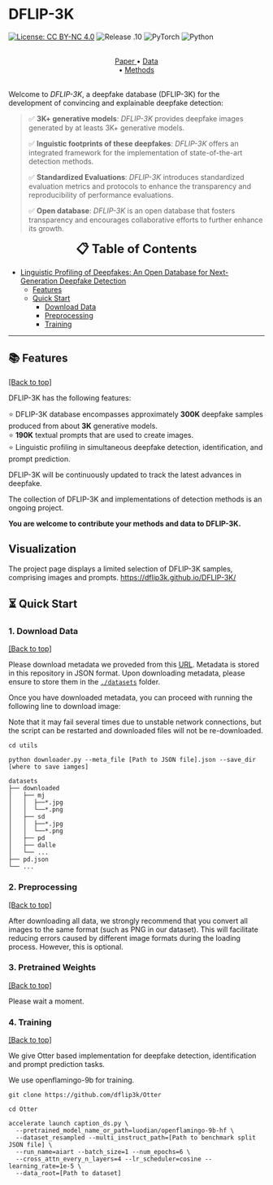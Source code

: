 # DFLIP-3K

[![License: CC BY-NC 4.0](https://img.shields.io/badge/License-CC_BY--NC_4.0-brightgreen.svg)](https://creativecommons.org/licenses/by-nc/4.0/) ![Release .10](https://img.shields.io/badge/Release-1.0-brightgreen) ![PyTorch](https://img.shields.io/badge/PyTorch-2.0-brightgreen) ![Python](https://img.shields.io/badge/Python-3.10-brightgreen)


<p align="center">
<br>
  <a href="" target="_blank"> Paper </a >  •  <a href=""> Data </a > <br>  •  <a href=""> Methods </a > <br>
<br>
</p >


Welcome to *DFLIP-3K*, a deepfake database (DFLIP-3K) for the development of convincing and explainable deepfake detection:

> ✅ **3K+ generative models**: *DFLIP-3K* provides deepfake images generated by at leasts 3K+ generative models.
> 
> ✅ **Inguistic footprints of these deepfakes**: *DFLIP-3K* offers an integrated framework for the implementation of state-of-the-art detection methods.
> 
> ✅ **Standardized Evaluations**: *DFLIP-3K* introduces standardized evaluation metrics and protocols to enhance the transparency and reproducibility of performance evaluations.
> 
> ✅ **Open database**: *DFLIP-3K* is an open database that fosters transparency and encourages collaborative efforts to 
further enhance its growth.


<font size=5><center><b> 📋 Table of Contents </b> </center></font>

- [Linguistic Profiling of Deepfakes: An Open Database
for Next-Generation Deepfake Detection](#Linguistic-Profiling-of-Deepfakes-An-Open-Database-for-Next-Generation-Deepfake-Detection)
  - [Features](#features)
  - [Quick Start](#quick-start)
    - [Download Data](#download-data)
    - [Preprocessing](#preprocessing)
    - [Training](#training)
---
[comment]: <> (  - [Installation]&#40;#installation&#41;)


## 📚 Features
<a href="#top">[Back to top]</a>

DFLIP-3K has the following features:

⭐️  DFLIP-3K database encompasses approximately **300K** deepfake samples produced from about **3K** generative models.   
⭐️  **190K** textual prompts that are used to create images.   
⭐️  Linguistic profiling in simultaneous deepfake detection, identification, and prompt prediction. 

DFLIP-3K will be continuously updated to track the latest advances in deepfake.

The collection of DFLIP-3K and implementations of detection methods is an ongoing project. 

**You are welcome to contribute your methods and data to DFLIP-3K.**

## Visualization
The project page displays a limited selection of DFLIP-3K samples, comprising images and prompts.
https://dflip3k.github.io/DFLIP-3K/




## ⏳ Quick Start

### 1. Download Data

<a href="#top">[Back to top]</a>

Please download metadata we proveded from this [URL](https://github.com/dflip3k/storage).
Metadata is stored in this repository in JSON format.
Upon downloading metadata, please ensure to store them in the [`./datasets`](./datasets/) folder.


Once you have downloaded metadata, you can proceed with running the following line to download image:

Note that it may fail several times due to unstable network connections, but the script can be restarted and downloaded files will not be re-downloaded.

```
cd utils

python downloader.py --meta_file [Path to JSON file].json --save_dir [where to save iamges]
```

```
datasets
├── downloaded
│   ├── mj
│   │  ├──*.jpg
│   │  └──*.png
│   ├── sd
│   │  ├──*.jpg
│   │  └──*.png
│   ├── pd
│   ├── dalle
│   └── ...
├── pd.json
└── ...
```


### 2. Preprocessing

<a href="#top">[Back to top]</a>

After downloading all data, we strongly recommend that you convert all images to the same format (such as PNG in our dataset). This will facilitate reducing errors caused by different image formats during the loading process. However, this is optional.


### 3. Pretrained Weights

<a href="#top">[Back to top]</a>

Please wait a moment.


### 4. Training

<a href="#top">[Back to top]</a>

We give Otter based implementation for deepfake detection, identification and prompt prediction tasks.

We use openflamingo-9b for training.

```
git clone https://github.com/dflip3k/Otter

cd Otter 

accelerate launch caption_ds.py \
  --pretrained_model_name_or_path=luodian/openflamingo-9b-hf \
  --dataset_resampled --multi_instruct_path=[Path to benchmark split JSON file] \
  --run_name=aiart --batch_size=1 --num_epochs=6 \
  --cross_attn_every_n_layers=4 --lr_scheduler=cosine --learning_rate=1e-5 \
  --data_root=[Path to dataset]

```









